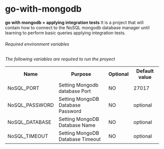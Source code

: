 # go-with-mongodb
**go with mongodb + applying integration tests** It is a project that will contain how to connect to the NoSQL mongodb database manager until learning to perform basic queries applying integration tests.




###### Required environment variables
*The following variables are required to run the proyect*

<table>
    <tr>
        <th>Name</th>
        <th>Purpose</th>
        <th>Optional</th>
        <th>Default value</th>
    </tr>
    <tr>
        <td>NoSQL_PORT</td>
        <td>Setting Mongodb database Port</td>
        <td>NO</td>
        <td>27017</td>
    </tr>
    <tr>
        <td>NoSQL_PASSWORD</td>
        <td>Setting MongoDB Database Password</td>
        <td>NO</td>
        <td>optional</td>
    </tr>
    <tr>
        <td>NoSQL_DATABASE</td>
        <td>Setting MongoDB Database Name</td>
        <td>NO</td>
        <td>optional</td>
    </tr>
    <tr>
        <td>NoSQL_TIMEOUT</td>
        <td>Setting MongoDB Database Timeout</td>
        <td>NO</td>
        <td>optional</td>
    </tr>
</table>
